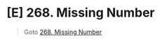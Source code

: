 # [E] 268. Missing Number
> Goto [268. Missing Number](https://leetcode.com/problems/missing-number/description/)